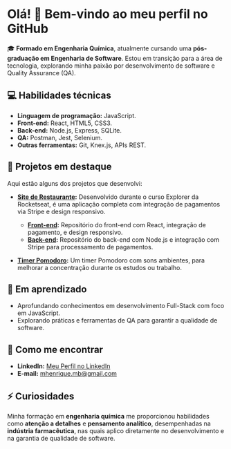 # Olá! 👋 Bem-vindo ao meu perfil no GitHub  

🎓 **Formado em Engenharia Química**, atualmente cursando uma **pós-graduação em Engenharia de Software**. Estou em transição para a área de tecnologia, explorando minha paixão por desenvolvimento de software e Quality Assurance (QA).

## 💻 Habilidades técnicas  
- **Linguagem de programação:** JavaScript.  
- **Front-end:** React, HTML5, CSS3.  
- **Back-end:** Node.js, Express, SQLite.  
- **QA:** Postman, Jest, Selenium.  
- **Outras ferramentas:** Git, Knex.js, APIs REST.

## 🔭 Projetos em destaque  
Aqui estão alguns dos projetos que desenvolvi:  
- **[Site de Restaurante](https://foodexplorer-murilohborges.netlify.app/):** Desenvolvido durante o curso Explorer da Rocketseat, é uma aplicação completa com integração de pagamentos via Stripe e design responsivo.
  - **[Front-end](https://github.com/murilohborges/foodexplorer):** Repositório do front-end com React, integração de pagamento, e design responsivo.
  - **[Back-end](https://github.com/murilohborges/explorer-API):** Repositório do back-end com Node.js e integração com Stripe para processamento de pagamentos.

- **[Timer Pomodoro](https://github.com/murilohborges/focusTimer):** Um timer Pomodoro com sons ambientes, para melhorar a concentração durante os estudos ou trabalho.

## 🌱 Em aprendizado  
- Aprofundando conhecimentos em desenvolvimento Full-Stack com foco em JavaScript.  
- Explorando práticas e ferramentas de QA para garantir a qualidade de software.

## 💬 Como me encontrar  
- **LinkedIn:** [Meu Perfil no LinkedIn](https://www.linkedin.com/in/murilo-henrique-borges-de-oliveira-a737771b8)  
- **E-mail:** mhenrique.mb@gmail.com  

## ⚡ Curiosidades  
Minha formação em **engenharia química** me proporcionou habilidades como **atenção a detalhes** e **pensamento analítico**, desempenhadas na **indústria farmacêutica**, nas quais aplico diretamente no desenvolvimento e na garantia de qualidade de software.
